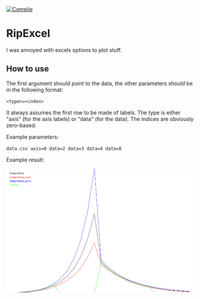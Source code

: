 [![Compile](https://github.com/MetaColon/RipExcel/actions/workflows/build.yml/badge.svg)](https://github.com/MetaColon/RipExcel/actions/workflows/build.yml)
# RipExcel
I was annoyed with excels options to plot stuff.

## How to use
The first argument should point to the data, the other parameters should be in the following format:

    <type>=<index>

It always assumes the first row to be made of labels.
The type is either "axis" (for the axis labels) or "data" (for the data).
The indices are obviously zero-based.

Example parameters:

    data.csv axis=0 data=2 data=3 data=4 data=8
Example result:

![Example image](example.png)